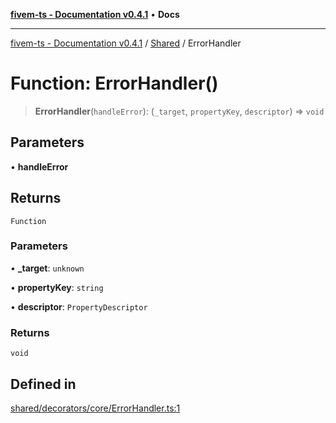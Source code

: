 [**fivem-ts - Documentation v0.4.1**](../../../README.md) • **Docs**

***

[fivem-ts - Documentation v0.4.1](../../../README.md) / [Shared](../README.md) / ErrorHandler

# Function: ErrorHandler()

> **ErrorHandler**(`handleError`): (`_target`, `propertyKey`, `descriptor`) => `void`

## Parameters

• **handleError**

## Returns

`Function`

### Parameters

• **\_target**: `unknown`

• **propertyKey**: `string`

• **descriptor**: `PropertyDescriptor`

### Returns

`void`

## Defined in

[shared/decorators/core/ErrorHandler.ts:1](https://github.com/Purpose-Dev/fivem-ts/blob/main/src/shared/decorators/core/ErrorHandler.ts#L1)
